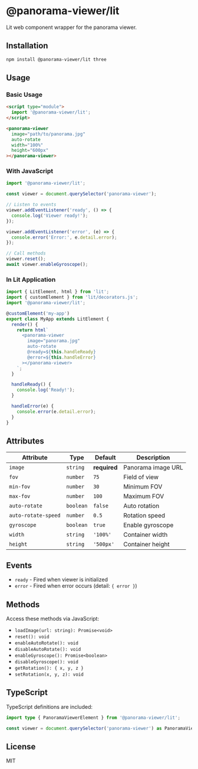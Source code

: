 # @panorama-viewer/lit

Lit web component wrapper for the panorama viewer.

## Installation

```bash
npm install @panorama-viewer/lit three
```

## Usage

### Basic Usage

```html
<script type="module">
  import '@panorama-viewer/lit';
</script>

<panorama-viewer
  image="path/to/panorama.jpg"
  auto-rotate
  width="100%"
  height="600px"
></panorama-viewer>
```

### With JavaScript

```javascript
import '@panorama-viewer/lit';

const viewer = document.querySelector('panorama-viewer');

// Listen to events
viewer.addEventListener('ready', () => {
  console.log('Viewer ready!');
});

viewer.addEventListener('error', (e) => {
  console.error('Error:', e.detail.error);
});

// Call methods
viewer.reset();
await viewer.enableGyroscope();
```

### In Lit Application

```typescript
import { LitElement, html } from 'lit';
import { customElement } from 'lit/decorators.js';
import '@panorama-viewer/lit';

@customElement('my-app')
export class MyApp extends LitElement {
  render() {
    return html`
      <panorama-viewer
        image="panorama.jpg"
        auto-rotate
        @ready=${this.handleReady}
        @error=${this.handleError}
      ></panorama-viewer>
    `;
  }

  handleReady() {
    console.log('Ready!');
  }

  handleError(e) {
    console.error(e.detail.error);
  }
}
```

## Attributes

| Attribute | Type | Default | Description |
|-----------|------|---------|-------------|
| `image` | `string` | **required** | Panorama image URL |
| `fov` | `number` | `75` | Field of view |
| `min-fov` | `number` | `30` | Minimum FOV |
| `max-fov` | `number` | `100` | Maximum FOV |
| `auto-rotate` | `boolean` | `false` | Auto rotation |
| `auto-rotate-speed` | `number` | `0.5` | Rotation speed |
| `gyroscope` | `boolean` | `true` | Enable gyroscope |
| `width` | `string` | `'100%'` | Container width |
| `height` | `string` | `'500px'` | Container height |

## Events

- `ready` - Fired when viewer is initialized
- `error` - Fired when error occurs (detail: `{ error }`)

## Methods

Access these methods via JavaScript:

- `loadImage(url: string): Promise<void>`
- `reset(): void`
- `enableAutoRotate(): void`
- `disableAutoRotate(): void`
- `enableGyroscope(): Promise<boolean>`
- `disableGyroscope(): void`
- `getRotation(): { x, y, z }`
- `setRotation(x, y, z): void`

## TypeScript

TypeScript definitions are included:

```typescript
import type { PanoramaViewerElement } from '@panorama-viewer/lit';

const viewer = document.querySelector('panorama-viewer') as PanoramaViewerElement;
```

## License

MIT


